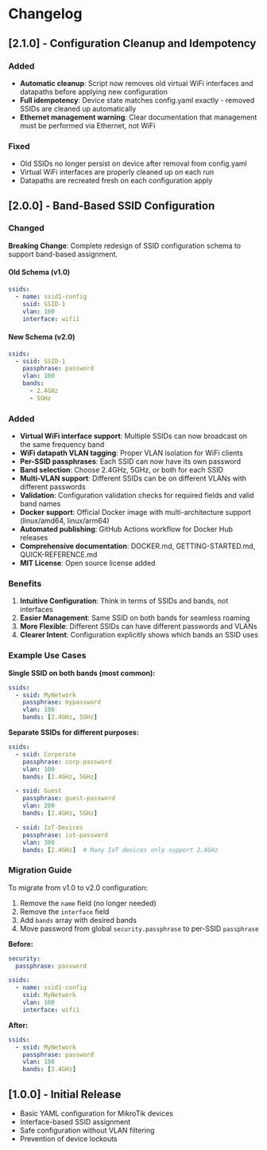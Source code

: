# Changelog

## [2.1.0] - Configuration Cleanup and Idempotency

### Added
- **Automatic cleanup**: Script now removes old virtual WiFi interfaces and datapaths before applying new configuration
- **Full idempotency**: Device state matches config.yaml exactly - removed SSIDs are cleaned up automatically
- **Ethernet management warning**: Clear documentation that management must be performed via Ethernet, not WiFi

### Fixed
- Old SSIDs no longer persist on device after removal from config.yaml
- Virtual WiFi interfaces are properly cleaned up on each run
- Datapaths are recreated fresh on each configuration apply

## [2.0.0] - Band-Based SSID Configuration

### Changed

**Breaking Change**: Complete redesign of SSID configuration schema to support band-based assignment.

#### Old Schema (v1.0)
```yaml
ssids:
  - name: ssid1-config
    ssid: SSID-1
    vlan: 100
    interface: wifi1
```

#### New Schema (v2.0)
```yaml
ssids:
  - ssid: SSID-1
    passphrase: password
    vlan: 100
    bands:
      - 2.4GHz
      - 5GHz
```

### Added

- **Virtual WiFi interface support**: Multiple SSIDs can now broadcast on the same frequency band
- **WiFi datapath VLAN tagging**: Proper VLAN isolation for WiFi clients
- **Per-SSID passphrases**: Each SSID can now have its own password
- **Band selection**: Choose 2.4GHz, 5GHz, or both for each SSID
- **Multi-VLAN support**: Different SSIDs can be on different VLANs with different passwords
- **Validation**: Configuration validation checks for required fields and valid band names
- **Docker support**: Official Docker image with multi-architecture support (linux/amd64, linux/arm64)
- **Automated publishing**: GitHub Actions workflow for Docker Hub releases
- **Comprehensive documentation**: DOCKER.md, GETTING-STARTED.md, QUICK-REFERENCE.md
- **MIT License**: Open source license added

### Benefits

1. **Intuitive Configuration**: Think in terms of SSIDs and bands, not interfaces
2. **Easier Management**: Same SSID on both bands for seamless roaming
3. **More Flexible**: Different SSIDs can have different passwords and VLANs
4. **Clearer Intent**: Configuration explicitly shows which bands an SSID uses

### Example Use Cases

**Single SSID on both bands (most common):**
```yaml
ssids:
  - ssid: MyNetwork
    passphrase: mypassword
    vlan: 100
    bands: [2.4GHz, 5GHz]
```

**Separate SSIDs for different purposes:**
```yaml
ssids:
  - ssid: Corporate
    passphrase: corp-password
    vlan: 100
    bands: [2.4GHz, 5GHz]

  - ssid: Guest
    passphrase: guest-password
    vlan: 200
    bands: [2.4GHz, 5GHz]

  - ssid: IoT-Devices
    passphrase: iot-password
    vlan: 300
    bands: [2.4GHz]  # Many IoT devices only support 2.4GHz
```

### Migration Guide

To migrate from v1.0 to v2.0 configuration:

1. Remove the `name` field (no longer needed)
2. Remove the `interface` field
3. Add `bands` array with desired bands
4. Move password from global `security.passphrase` to per-SSID `passphrase`

**Before:**
```yaml
security:
  passphrase: password

ssids:
  - name: ssid1-config
    ssid: MyNetwork
    vlan: 100
    interface: wifi1
```

**After:**
```yaml
ssids:
  - ssid: MyNetwork
    passphrase: password
    vlan: 100
    bands: [2.4GHz]
```

## [1.0.0] - Initial Release

- Basic YAML configuration for MikroTik devices
- Interface-based SSID assignment
- Safe configuration without VLAN filtering
- Prevention of device lockouts
